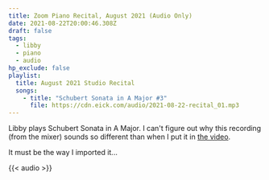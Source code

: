 ```yaml
---
title: Zoom Piano Recital, August 2021 (Audio Only)
date: 2021-08-22T20:00:46.308Z
draft: false
tags:
  - libby
  - piano
  - audio
hp_exclude: false
playlist:
  title: August 2021 Studio Recital
  songs:
    - title: "Schubert Sonata in A Major #3"
      file: https://cdn.eick.com/audio/2021-08-22-recital_01.mp3
---
```

Libby plays Schubert Sonata in A Major.  I can't figure out why this recording (from the mixer) sounds so different than when I put it in [the video](/posts/2021-08-23-zoom-piano-recital-august-2021/).  

It must be the way I imported it...

{{< audio >}}
